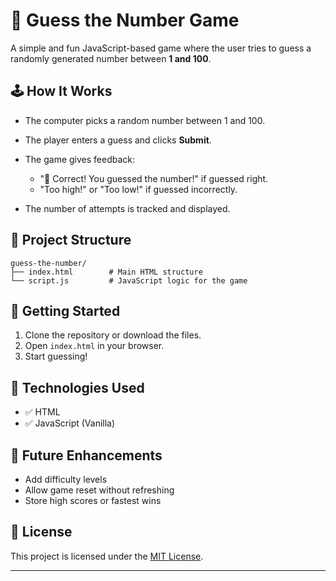 
# 🎯 Guess the Number Game

A simple and fun JavaScript-based game where the user tries to guess a randomly generated number between **1 and 100**.

## 🕹️ How It Works

* The computer picks a random number between 1 and 100.
* The player enters a guess and clicks **Submit**.
* The game gives feedback:

  * "🎉 Correct! You guessed the number!" if guessed right.
  * "Too high!" or "Too low!" if guessed incorrectly.
* The number of attempts is tracked and displayed.

## 📂 Project Structure

```
guess-the-number/
├── index.html        # Main HTML structure
└── script.js         # JavaScript logic for the game
```

## 🚀 Getting Started

1. Clone the repository or download the files.
2. Open `index.html` in your browser.
3. Start guessing!

## 🧠 Technologies Used

* ✅ HTML
* ✅ JavaScript (Vanilla)


## 🔧 Future Enhancements

* Add difficulty levels
* Allow game reset without refreshing
* Store high scores or fastest wins

## 📜 License

This project is licensed under the [MIT License](LICENSE).

---
